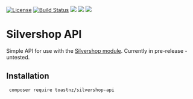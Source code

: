 <!--<p align="center">
  <img style="width:100%;height:auto; max-width:635px" src="http://pinc.nz/git/twitter/twittermeta.png">
</p>-->
[![License](https://poser.pugx.org/toastnz/silvershop-api/license)](https://packagist.org/packages/toastnz/silvershop-api)
[![Build Status](https://travis-ci.org/toastnz/silvershop-api.svg?branch=master)](https://travis-ci.org/toastnz/silvershop-api)
<img src="https://img.shields.io/badge/made_with-%20%20%20%E2%98%95-green.svg">
<img src="https://img.shields.io/badge/made_by-%F0%9F%92%A9%F0%9F%92%A9-dddddd.svg">
<img src="https://img.shields.io/badge/made_for-%F0%9F%92%B5-e6acca.svg">

# Silvershop API

Simple API for use with the [Silvershop module](https://github.com/silvershop/silvershop-core). Currently in pre-release - untested.

## Installation

```
 composer require toastnz/silvershop-api
```
